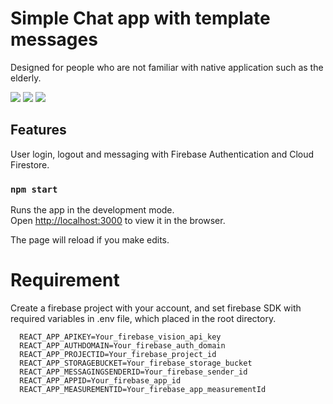 # Simple Chat app with template messages

Designed for people who are not familiar with native application such as the elderly.

![](https://img.shields.io/badge/-Typescript-007ACC.svg?logo=typescript&style=plastic")
![](https://img.shields.io/badge/-React-61DAFB.svg?logo=react&style=plastic)
![](https://img.shields.io/badge/-Firebase-FFCA28.svg?logo=firebase&style=plastic)

## Features

User login, logout and messaging with Firebase Authentication and Cloud Firestore.


### `npm start`

Runs the app in the development mode.\
Open [http://localhost:3000](http://localhost:3000) to view it in the browser.

The page will reload if you make edits.

# Requirement

Create a firebase project with your account, and set firebase SDK with required variables in .env file, which placed in the root directory.

```
  REACT_APP_APIKEY=Your_firebase_vision_api_key
  REACT_APP_AUTHDOMAIN=Your_firebase_auth_domain
  REACT_APP_PROJECTID=Your_firebase_project_id
  REACT_APP_STORAGEBUCKET=Your_firebase_storage_bucket
  REACT_APP_MESSAGINGSENDERID=Your_firebase_sender_id
  REACT_APP_APPID=Your_firebase_app_id
  REACT_APP_MEASUREMENTID=Your_firebase_app_measurementId
```